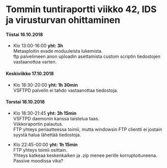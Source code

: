 # Tommin tuntiraportti viikko 42, IDS ja virusturvan ohittaminen

#### Tiistai 16.10.2018
* Klo 13:00-16:00 **yht: 3h**  
Metasploitin evade moduuleista lukemista.  
ftp palvelimeen anon uploadin asettamista custom scriptin tiedostojen vastaanottoa varten.  

#### Keskiviikko 17.10.2018
* Klo 18:30-20:00 **yht: 1h 30min**  
VSFTPD palvelin ei tahdo vastaanottaa tiedostoja.  

#### Torstai 18.10.2018
* Klo 18:30-21:45 **yht: 3h 15min**  
VSFTPD daemonin kanssa taistelua taas.  
Viikkoraportin palautus.  
FTP yhteys periaatteessa toimii, mutta windowsin FTP clientti ei jostain syystä halua lähettää tiedostoja.  
  
* Klo 22:45-00:00 **yht: 1h 15min**  
FTP yhteys toimii osittain.  
Yhteys katkeaa keskenkaiken ja .zip menee perille korruptoituneena.  
Passive moodissa vika?

